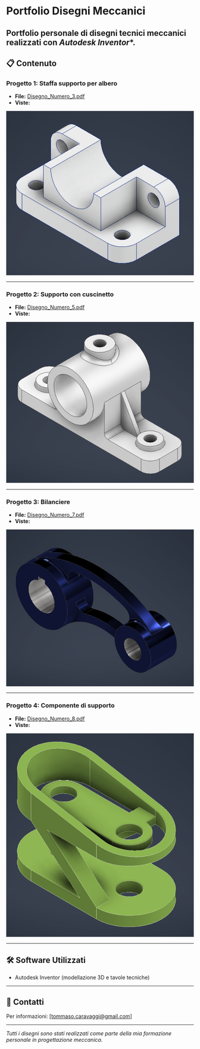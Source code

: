 # Portfolio Disegni Meccanici

Portfolio personale di disegni tecnici meccanici realizzati con *Autodesk Inventor**.
---

## 📋 Contenuto

### Progetto 1: Staffa supporto per albero
- **File:** [Disegno_Numero_3.pdf](./Disegno_Numero_3.pdf)
- **Viste:** 

![Render 3D](./Render_Disegno_Numero_3.png)

---

### Progetto 2: Supporto con cuscinetto
- **File:** [Disegno_Numero_5.pdf](./Disegno_Numero_5.pdf)
- **Viste:** 

![Render 3D](./Render_Disegno_Numero_5.png)

---

### Progetto 3: Bilanciere
- **File:** [Disegno_Numero_7.pdf](./Disegno_Numero_7.pdf)
- **Viste:** 

![Render 3D](./Render_Disegno_Numero_7.png)


---

### Progetto 4: Componente di supporto
- **File:** [Disegno_Numero_8.pdf](./Disegno_Numero_8.pdf)
- **Viste:** 

![Render 3D](./Render_Disegno_Numero_8.png)

---

## 🛠️ Software Utilizzati
- Autodesk Inventor (modellazione 3D e tavole tecniche)

---

## 📧 Contatti
Per informazioni: [tommaso.caravaggi@gmail.com]

---

_Tutti i disegni sono stati realizzati come parte della mia formazione personale in progettazione meccanica._
